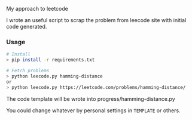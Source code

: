My approach to leetcode

I wrote an useful script to scrap the problem from leecode site with initial code generated.

### Usage

```bash
# Install
> pip install -r requirements.txt

# Fetch problems
> python leecode.py hamming-distance
or
> python leecode.py https://leetcode.com/problems/hamming-distance/

```

The code template will be wrote into progress/hamming-distance.py
 
You could change whatever by personal settings in `TEMPLATE` or others.